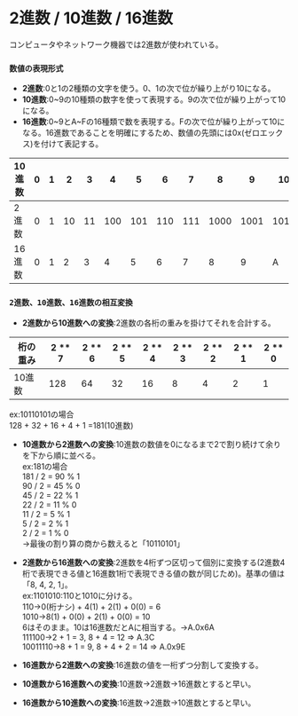 # 2進数 / 10進数 / 16進数
コンピュータやネットワーク機器では2進数が使われている。

### `数値の表現形式`
- **2進数**:0と1の2種類の文字を使う。0、1の次で位が繰り上がり10になる。
- **10進数**:0~9の10種類の数字を使って表現する。9の次で位が繰り上がって10になる。
- **16進数**:0~9とA~Fの16種類で数を表現する。Fの次で位が繰り上がって10になる。16進数であることを明確にするため、数値の先頭には0x(ゼロエックス)を付けて表記する。

|10進数|0|1|2 |3 |4  |5  |6  |7  |8   |9   |10  |11  |12  |13  |14  |15  |16   |
|-----|-|-|--|--|---|---|---|---|----|----|----|----|----|----|----|----|-----|
|2進数 |0|1|10|11|100|101|110|111|1000|1001|1010|1011|1100|1101|1110|1111|10000|
|16進数|0|1|2 |3 |4  |5  |6  |7  |8   |9   |A   |B   |C   |D   |E   |F   |10   |

### `2進数、10進数、16進数の相互変換`
- **2進数から10進数への変換**:2進数の各桁の重みを掛けてそれを合計する。

|桁の重み|2 ** 7|2 ** 6|2 ** 5|2 ** 4|2 ** 3|2 ** 2|2 ** 1|2 ** 0|
|-------|------|------|------|------|------|------|------|------|
|10進数  |128   |64    |32    |16    |8     |4     |2     |1     |

ex:10110101の場合  
128 + 32 + 16 + 4 + 1 =181(10進数)
- **10進数から2進数への変換**:10進数の数値を0になるまで2で割り続けて余りを下から順に並べる。  
ex:181の場合  
181 / 2 = 90 % 1  
90 / 2 = 45 % 0  
45 / 2 = 22 % 1  
22 / 2 = 11 % 0  
11 / 2 = 5 % 1  
5 / 2 = 2 % 1  
2 / 2 = 1 % 0  
→最後の割り算の商から数えると「10110101」
- **2進数から16進数への変換**:2進数を4桁ずつ区切って個別に変換する(2進数4桁で表現できる値と16進数1桁で表現できる値の数が同じため)。基準の値は「8, 4, 2, 1」。  
ex:1101010:110と1010に分ける。  
110->0(桁ナシ) + 4(1) + 2(1) + 0(0) = 6  
1010->8(1) + 0(0) + 2(1) + 0(0) = 10  
6はそのまま。10は16進数だとAに相当する。→A.0x6A  
111100->2 + 1 = 3, 8 + 4 = 12 => A.3C  
10011110->8 + 1 = 9, 8 + 4 + 2 = 14 => A.0x9E

- **16進数から2進数への変換**:16進数の値を一桁ずつ分割して変換する。
- **10進数から16進数への変換**:10進数→2進数→16進数とすると早い。
- **16進数から10進数への変換**:16進数→2進数→10進数とすると早い。

